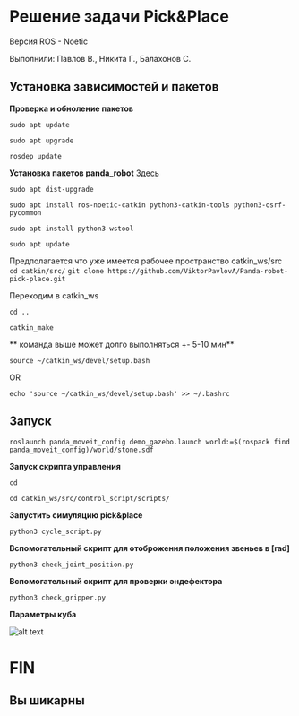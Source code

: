# Решение задачи Pick&Place

Версия ROS - Noetic

Выполнили: Павлов В., Никита Г., Балахонов С.

## Установка зависимостей и пакетов

**Проверка и обноление пакетов**

`sudo apt update`

`sudo apt upgrade`

`rosdep update`

**Установка пакетов panda_robot**
[Здесь](https://ros-planning.github.io/moveit_tutorials/doc/getting_started/getting_started.html)

`sudo apt dist-upgrade`

`sudo apt install ros-noetic-catkin python3-catkin-tools python3-osrf-pycommon`

`sudo apt install python3-wstool`

`sudo apt update`

Предполагается что уже имеется рабочее пространство catkin_ws/src
`cd catkin/src/`
`git clone https://github.com/ViktorPavlovA/Panda-robot-pick-place.git`

Переходим в catkin_ws

`cd ..`

`catkin_make`

** команда выше может долго выполняться +- 5-10 мин**

`source ~/catkin_ws/devel/setup.bash`

OR

`echo 'source ~/catkin_ws/devel/setup.bash' >> ~/.bashrc`

## Запуск

`roslaunch panda_moveit_config demo_gazebo.launch world:=$(rospack find panda_moveit_config)/world/stone.sdf`

**Запуск скрипта управления**

`cd`

`cd catkin_ws/src/control_script/scripts/`

**Запустить симуляцию pick&place**

`python3 cycle_script.py`

**Вспомогательный скрипт для отоброжения положения звеньев в [rad]**

`python3 check_joint_position.py`

**Вспомогательный скрипт для проверки эндефектора**

`python3 check_gripper.py`

**Параметры куба**

![alt text](https://ic.wampi.ru/2023/01/11/n5NWBNJCe8U.jpg)

# FIN
## Вы шикарны




